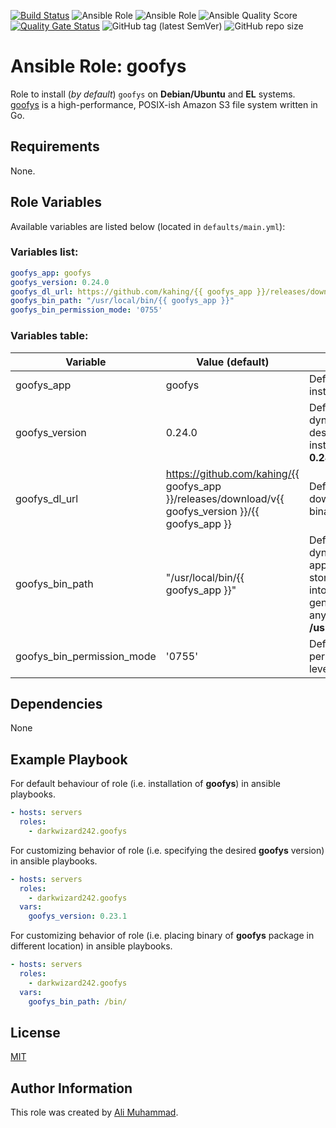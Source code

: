 [![Build Status](https://travis-ci.com/darkwizard242/ansible-role-goofys.svg?branch=master)](https://travis-ci.com/darkwizard242/ansible-role-goofys) ![Ansible Role](https://img.shields.io/ansible/role/49373?color=dark%20green%20) ![Ansible Role](https://img.shields.io/ansible/role/d/49373?label=role%20downloads) ![Ansible Quality Score](https://img.shields.io/ansible/quality/49373?label=ansible%20quality%20score) [![Quality Gate Status](https://sonarcloud.io/api/project_badges/measure?project=ansible-role-goofys&metric=alert_status)](https://sonarcloud.io/dashboard?id=ansible-role-goofys) ![GitHub tag (latest SemVer)](https://img.shields.io/github/tag/darkwizard242/ansible-role-goofys?label=release) ![GitHub repo size](https://img.shields.io/github/repo-size/darkwizard242/ansible-role-goofys?color=orange&style=flat-square)

# Ansible Role: goofys

Role to install (_by default_) `goofys` on **Debian/Ubuntu** and **EL** systems. [goofys](https://github.com/kahing/goofys) is a high-performance, POSIX-ish Amazon S3 file system written in Go.

## Requirements

None.

## Role Variables

Available variables are listed below (located in `defaults/main.yml`):

### Variables list:

```yaml
goofys_app: goofys
goofys_version: 0.24.0
goofys_dl_url: https://github.com/kahing/{{ goofys_app }}/releases/download/v{{ goofys_version }}/{{ goofys_app }}
goofys_bin_path: "/usr/local/bin/{{ goofys_app }}"
goofys_bin_permission_mode: '0755'
```

### Variables table:

Variable                   | Value (default)                                                                                       | Description
-------------------------- | ----------------------------------------------------------------------------------------------------- | ---------------------------------------------------------------------------------------------------------------------------------------------------------------
goofys_app                 | goofys                                                                                                | Defines the app to install i.e. **goofys**
goofys_version             | 0.24.0                                                                                                | Defined to dynamically fetch the desired version to install. Defaults to: **0.24.0**
goofys_dl_url              | <https://github.com/kahing/{{> goofys_app }}/releases/download/v{{ goofys_version }}/{{ goofys_app }} | Defines URL to download the goofys binary from.
goofys_bin_path            | "/usr/local/bin/{{ goofys_app }}"                                                                     | Defined to dynamically set the appropriate path to store goofys binary into. Defaults to (as generally available on any user's PATH): **/usr/local/bin/goofys**
goofys_bin_permission_mode | '0755'                                                                                                | Defines the permission mode level for the file.

## Dependencies

None

## Example Playbook

For default behaviour of role (i.e. installation of **goofys**) in ansible playbooks.

```yaml
- hosts: servers
  roles:
    - darkwizard242.goofys
```

For customizing behavior of role (i.e. specifying the desired **goofys** version) in ansible playbooks.

```yaml
- hosts: servers
  roles:
    - darkwizard242.goofys
  vars:
    goofys_version: 0.23.1
```

For customizing behavior of role (i.e. placing binary of **goofys** package in different location) in ansible playbooks.

```yaml
- hosts: servers
  roles:
    - darkwizard242.goofys
  vars:
    goofys_bin_path: /bin/
```

## License

[MIT](https://github.com/darkwizard242/ansible-role-goofys/blob/master/LICENSE)

## Author Information

This role was created by [Ali Muhammad](https://www.linkedin.com/in/ali-muhammad-759791130/).
